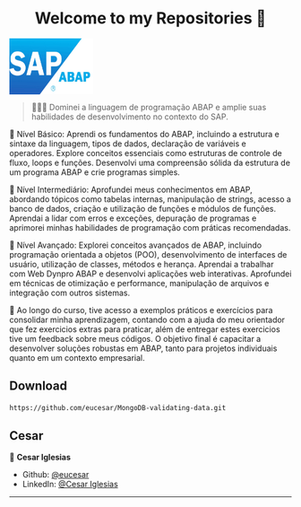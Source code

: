 <h1 align="center">Welcome to my Repositories 🤝</h1>
<p>
  <img align="center" alt="Cesar-ReactNative" height="100" width="150" src="SAP-ABAP.jpg">
</p>

> 🌱👨‍💻 Dominei a linguagem de programação ABAP e amplie suas habilidades de desenvolvimento no contexto do SAP.

🔹 Nível Básico:
Aprendi os fundamentos do ABAP, incluindo a estrutura e sintaxe da linguagem, tipos de dados, declaração de variáveis e operadores. Explore conceitos essenciais como estruturas de controle de fluxo, loops e funções. Desenvolvi uma compreensão sólida da estrutura de um programa ABAP e crie programas simples.

🔹 Nível Intermediário:
Aprofundei meus conhecimentos em ABAP, abordando tópicos como tabelas internas, manipulação de strings, acesso a banco de dados, criação e utilização de funções e módulos de funções. Aprendai a lidar com erros e exceções, depuração de programas e aprimorei minhas habilidades de programação com práticas recomendadas.

🔹 Nível Avançado:
Explorei conceitos avançados de ABAP, incluindo programação orientada a objetos (POO), desenvolvimento de interfaces de usuário, utilização de classes, métodos e herança. Aprendai a trabalhar com Web Dynpro ABAP e desenvolvi aplicações web interativas. Aprofundei em técnicas de otimização e performance, manipulação de arquivos e integração com outros sistemas.

🔸 Ao longo do curso, tive acesso a exemplos práticos e exercícios para consolidar minha aprendizagem, contando com a ajuda do meu orientador que fez exercicios extras para praticar, além de entregar estes exercicios tive um feedback sobre meus códigos. O objetivo final é capacitar a desenvolver soluções robustas em ABAP, tanto para projetos individuais quanto em um contexto empresarial.

## Download

```sh
https://github.com/eucesar/MongoDB-validating-data.git
```

## Cesar

👤 **Cesar Iglesias**

* Github: [@eucesar](https://github.com/eucesar)
* LinkedIn: [@Cesar Iglesias](https://www.linkedin.com/in/cesar-iglesias-tecnologia/)

***

